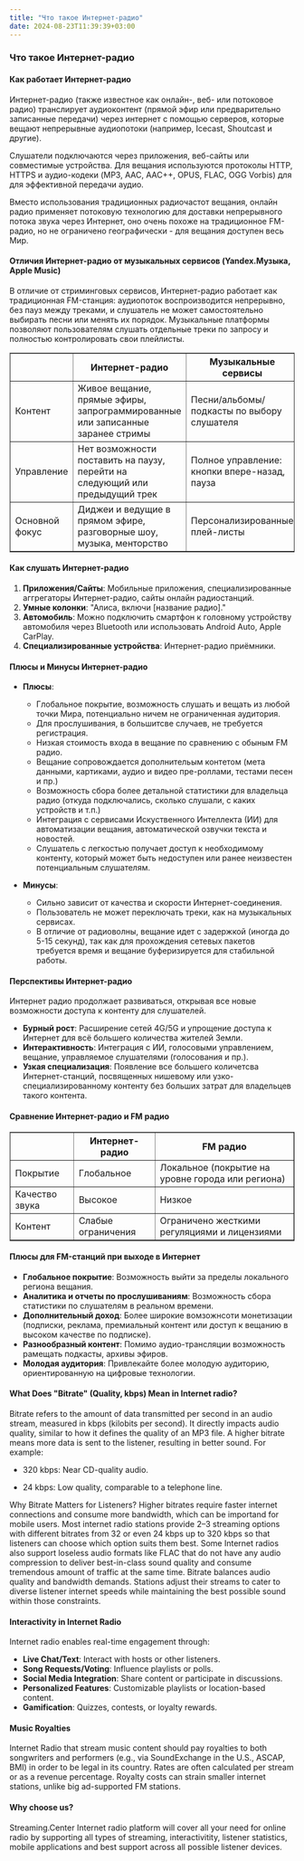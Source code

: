 ```yaml
---
title: "Что такое Интернет-радио"
date: 2024-08-23T11:39:39+03:00
---
```


### Что такое Интернет-радио

#### Как работает Интернет-радио
Интернет-радио (также известное как онлайн-, веб- или потоковое радио) транслирует аудиоконтент (прямой эфир или предварительно записанные передачи) через интернет с помощью серверов, которые вещают непрерывные аудиопотоки (например, Icecast, Shoutcast и другие).

Слушатели подключаются через приложения, веб-сайты или совместимые устройства. Для вещания используются протоколы HTTP, HTTPS и аудио-кодеки (MP3, AAC, AAC++, OPUS, FLAC, OGG Vorbis) для для эффективной передачи аудио.

Вместо использования традиционных радиочастот вещания, онлайн радио применяет потоковую технологию для доставки непрерывного потока звука через Интернет, оно очень похоже на традиционное FM-радио, но не ограничено географически - для вещания доступен весь Мир.

#### Отличия Интернет-радио от музыкальных сервисов (Yandex.Музыка, Apple Music)
В отличие от стриминговых сервисов, Интернет-радио работает как традиционная FM-станция: аудиопоток воспроизводится непрерывно, без пауз между треками, и слушатель не может самостоятельно выбирать песни или менять их порядок. Музыкальные платформы позволяют пользователям слушать отдельные треки по запросу и полностью контролировать свои плейлисты.

<table width="100%" border="1">
<thead>
<tr>
<th></th>
<th  width="50%">Интернет-радио</th>
<th  width="50%">Музыкальные сервисы</th>
</tr>
</thead>
<tbody>
<tr>
<td>Контент</td>
<td>Живое вещание, прямые эфиры, запрограммированные или записанные заранее стримы</td>
<td>Песни/альбомы/подкасты по выбору слушателя</td>
</tr>
<tr>
<td>Управление</td>
<td>Нет возможности поставить на паузу, перейти на следующий или предыдущий трек</td>
<td>Полное управление: кнопки впере-назад, пауза</td>
</tr>
<tr>
<td>Основной фокус</td>
<td>Диджеи и ведущие в прямом эфире, разговорные шоу, музыка, менторство</td>
<td>Персонализированные плей-листы</td>
</tr>
</tbody>
</table>

#### Как слушать Интернет-радио
1. **Приложения/Сайты**: Мобильные приложения, специализированные аггрегаторы Интернет-радио, сайты онлайн радиостанций.
2. **Умные колонки**: "Алиса, включи [название радио]."
3. **Автомобиль**: Можно подключить смартфон к головному устройству автомобиля через Bluetooth или использовать Android Auto, Apple CarPlay.
4. **Специализированные устройства**: Интернет-радио приёмники.



#### Плюсы и Минусы Интернет-радио
- **Плюсы**:
  - Глобальное покрытие, возможность слушать и вещать из любой точки Мира, потенциально ничем не ограниченная аудитория.
  - Для прослушивания, в большитсве случаев, не требуется регистрация. 
  - Низкая стоимость входа в вещание по сравнению с обыным FM радио.
  - Вещание сопровождается дополнительым контетом (мета данными, картиками, аудио и видео пре-роллами, тестами песен и пр.)
  - Возможность сбора более детальной статистики для владельца радио (откуда подключались, сколько слушали, с каких устройств и т.п.)
  - Интеграция с сервисами Искуственного Интеллекта (ИИ) для автоматизации вещания, автоматической озвучки текста и новостей.
  - Слушатель с легкостью получает доступ к необходимому контенту, который может быть недоступен или ранее неизвестен потенциальным слушателям.

- **Минусы**:
  - Сильно зависит от качества и скорости Интернет-соединения.
  - Пользователь не может переключать треки, как на музыкальных сервисах.
  - В отличие от радиоволны, вещание идет с задержкой (иногда до 5-15 секунд), так как для прохождения сетевых пакетов требуется время и вещание буферизируется для стабильной работы.
  

#### Перспективы Интернет-радио
Интернет радио продолжает развиваться, открывая все новые возможности доступа к контенту для слушателей.

- **Бурный рост**: Расширение сетей 4G/5G и упрощение доступа к Интернет для всё большего количества жителей Земли.
- **Интерактивность**: Интеграция с ИИ, голосовыми управлением, вещание, управляемое слушателями (голосования и пр.).
- **Узкая специализация**: Появление все большего количетсва Интернет-станций, посвященных нишевому или узко-специализированному контенту без больших затрат для владельцев такого контента.

#### Сравнение Интернет-радио и FM радио
<table  width="100%" border="1">
<thead>
<tr>
<th></th>
<th>Интернет-радио</th>
<th>FM радио</th>
</tr>
</thead>
<tbody>
<tr>
<td>Покрытие</td>
<td>Глобальное</td>
<td>Локальное (покрытие на уровне города или региона)</td>
</tr>
<tr>
<td>Качество звука</td>
<td>Высокое</td>
<td>Низкое</td>
</tr>
<tr>
<td>Контент</td>
<td>Слабые ограничения</td>
<td>Ограничено жесткими регуляциями и лицензиями</td>
</tr>
</tbody>
</table>

#### Плюсы для FM-станций при выходе в Интернет
- **Глобальное покрытие**: Возможность выйти за пределы локального региона вещания.
- **Аналитика и отчеты по прослушиваниям**: Возможность сбора статистики по слушателям в реальном времени.
- **Дополнительный доход**: Более широкие вомзожнсоти монетизации (подписки, реклама, премиальный контент или доступ к вещанию в высоком качестве по подписке).
- **Разнообразный контент**: Помимо аудио-трансляции возможность рамещать подкасты, архивы эфиров.
- **Молодая аудитория**: Привлекайте более молодую аудиторию, ориентированную на цифровые технологии.

#### What Does "Bitrate" (Quality, kbps) Mean in Internet radio?

Bitrate refers to the amount of data transmitted per second in an audio stream, measured in kbps (kilobits per second). It directly impacts audio quality, similar to how it defines the quality of an MP3 file. A higher bitrate means more data is sent to the listener, resulting in better sound. For example:

- 320 kbps: Near CD-quality audio.

- 24 kbps: Low quality, comparable to a telephone line.

Why Bitrate Matters for Listeners? Higher bitrates require faster internet connections and consume more bandwidth, which can be importand for mobile users. Most internet radio stations provide 2–3 
streaming options with different bitrates from 32 or even 24 kbps up to 320 kbps so that listeners can choose which option suits them best.
Some Internet radios also support loseless audio formats like FLAC that do not have any audio compression to deliver best-in-class sound quality and consume tremendous amount of traffic at the same time.
Bitrate balances audio quality and bandwidth demands. Stations adjust their streams to cater to diverse listener internet speeds while maintaining the best possible sound within those constraints.



#### Interactivity in Internet Radio
Internet radio enables real-time engagement through:

- **Live Chat/Text**: Interact with hosts or other listeners.
- **Song Requests/Voting**: Influence playlists or polls.
- **Social Media Integration**: Share content or participate in discussions.
- **Personalized Features**: Customizable playlists or location-based content.
- **Gamification**: Quizzes, contests, or loyalty rewards.

#### Music Royalties
Internet Radio that stream music content should pay royalties to both songwriters and performers (e.g., via SoundExchange in the U.S., ASCAP, BMI)  in order to be legal in its country. Rates are often calculated per stream or as a revenue percentage. Royalty costs can strain smaller internet stations, unlike big ad-supported FM stations.


#### Why choose us?

Streaming.Center Internet radio platform will cover all your need for online radio by supporting all types of streaming, interactivitity, listener statistics, mobile applications and best support across all possible listener devices.